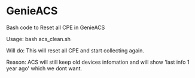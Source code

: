 # GenieACS
Bash code to Reset all CPE in GenieACS 

Usage:
bash acs_clean.sh

Will do:
This will reset all CPE and start collecting again.

Reason:
ACS will still keep old devices infomation and will show 'last info 1 year ago' which we dont want. 
